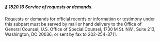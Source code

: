 ##### § 1820.16 Service of requests or demands. #####

Requests or demands for official records or information or testimony under this subpart must be served by mail or hand delivery to the Office of General Counsel, U.S. Office of Special Counsel, 1730 M St. NW., Suite 213, Washington, DC 20036; or sent by fax to 202-254-3711.
